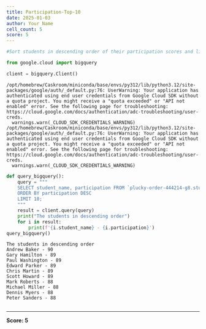 ```yaml
---
title: Participation-Top-10
date: 2025-01-03
author: Your Name
cell_count: 5
score: 5
---
```


```python
#Sort students in descending order of their participation scores and list the top 10.
```


```python
from google.cloud import bigquery
```


```python
client = bigquery.Client()
```

    /opt/homebrew/Caskroom/miniconda/base/envs/py312/lib/python3.12/site-packages/google/auth/_default.py:76: UserWarning: Your application has authenticated using end user credentials from Google Cloud SDK without a quota project. You might receive a "quota exceeded" or "API not enabled" error. See the following page for troubleshooting: https://cloud.google.com/docs/authentication/adc-troubleshooting/user-creds. 
      warnings.warn(_CLOUD_SDK_CREDENTIALS_WARNING)
    /opt/homebrew/Caskroom/miniconda/base/envs/py312/lib/python3.12/site-packages/google/auth/_default.py:76: UserWarning: Your application has authenticated using end user credentials from Google Cloud SDK without a quota project. You might receive a "quota exceeded" or "API not enabled" error. See the following page for troubleshooting: https://cloud.google.com/docs/authentication/adc-troubleshooting/user-creds. 
      warnings.warn(_CLOUD_SDK_CREDENTIALS_WARNING)



```python
def query_bigquery():
    query = """
    SELECT student_name, participation FROM `plucky-order-444214-g8.student_data.student_data_madhuri` 
    ORDER BY participation DESC
    LIMIT 10;
    """
    result = client.query(query)
    print("The students in descending order")
    for i in result:
        print(f'{i.student_name} - {i.participation}')
query_bigquery()
```

    The students in descending order
    Andrew Baker - 90
    Gary Hamilton - 89
    Paul Washington - 89
    Edward Parker - 89
    Chris Martin - 89
    Scott Howard - 89
    Mark Roberts - 88
    Michael Miller - 88
    Dennis Myers - 88
    Peter Sanders - 88



```python

```


---
**Score: 5**
